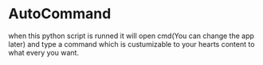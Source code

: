# AutoCommand
when this python script is runned it will open cmd(You can change the app later)  and type a command which is custumizable to your hearts content to what every you want.
